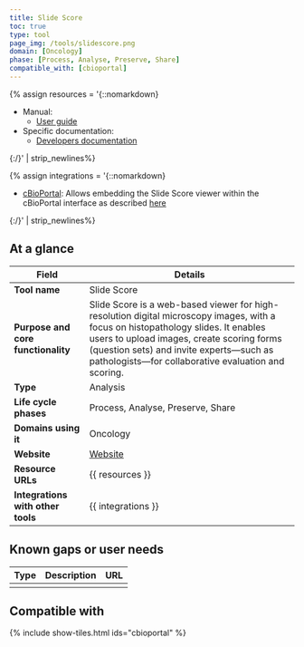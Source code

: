 ```yaml
---
title: Slide Score
toc: true
type: tool
page_img: /tools/slidescore.png
domain: [Oncology]
phase: [Process, Analyse, Preserve, Share]
compatible_with: [cbioportal]
---
```


[//]: # (// Resource URLs)

{% assign resources = '{::nomarkdown}
<ul>
    <li>
        Manual:
        <ul><li><a href="https://www.slidescore.com/docs/start.html">User guide</a></li></ul>
    </li>
    <li>
        Specific documentation:
        <ul><li><a href="https://www.slidescore.com/docs/api.html">Developers documentation</a></li></ul>
    </li>
</ul>
{:/}' | strip_newlines%}

[//]: # (// Integraitons)

{% assign integrations = '{::nomarkdown}
<ul>
    <li>
        <a href="' | append: site.baseurl | append: '/cbioportal">cBioPortal</a>: Allows embedding the Slide Score viewer within the cBioPortal interface as described <a href="https://www.slidescore.com/news/a/031_cbioportal">here</a>
    </li>
</ul>
{:/}' | strip_newlines%}

## At a glance

| Field | Details                                                                                                                                                                                                                                          |
|-------|--------------------------------------------------------------------------------------------------------------------------------------------------------------------------------------------------------------------------------------------------|
| **Tool name** | Slide Score                                                                                                                                                                                                                                       |
| **Purpose and core functionality** | Slide Score is a web-based viewer for high-resolution digital microscopy images, with a focus on histopathology slides. It enables users to upload images, create scoring forms (question sets) and invite experts—such as pathologists—for collaborative evaluation and scoring. |
| **Type** | Analysis                                                                                                                                                                                                                                         |
| **Life cycle phases** | Process, Analyse, Preserve, Share                                                                                                                                                                                                                          |
| **Domains using it** | Oncology                                                                                                                                                                                                                                         |
| **Website** | <a href="https://www.slidescore.com/">Website</a>                                                                                                                                                                                                                           |   
| **Resource URLs** | {{ resources }}                                                                                                                                                                                                                                  |  
| **Integrations with other tools** | {{ integrations }}                                                                                                                                                                                                                          |
                                                                                                                                                                                                                                                               
## Known gaps or user needs

| Type | Description  | URL |                                                                                                                                                                                                                                         
|------|--------------|-----|
|      |              |     |

## Compatible with

{% include show-tiles.html ids="cbioportal" %}